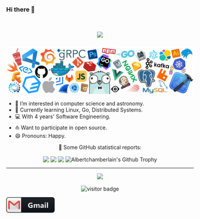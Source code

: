 ### Hi there 👋
<!-- 动态打字效果 -->
<h1 align="center">
  <a href="https://sunguoqi.com/">
    <img src="https://readme-typing-svg.herokuapp.com/?lines=fmt.Println(%22Yo%2C%20Amos祝您今天开心!!%22);&center=true&size=19">
  </a>
</h1>

![](https://github.com/Albertchamberlain/Albertchamberlain/blob/main/icons/header_white_.png)
- 🔭 I’m interested in computer science and astronomy.
- 🌱 Currently learning Linux, Go, Distributed Systems.
- 💻 With 4 years' Software Engineering.
- ⛵ Want to participate in open source.
- 😄 Pronouns: Happy.


<p align="center">
  👑   Some GitHub statistical reports:
</p>

<p align="center">
<img align="center" src="https://github-readme-stats.vercel.app/api/top-langs/?username=Albertchamberlain&hide=javascript,html,css,Jupyter Notebook,C&theme=default&line_height=27&layout=compact"/>
<img align="center" src="https://github-readme-stats.vercel.app/api?username=Albertchamberlain&show_icons=true&count_private=true&include_all_commits=true&line_height=21"/>
<img align="center" src="https://github-readme-streak-stats.herokuapp.com/?user=Albertchamberlain&hide_border=true&count_private=true" />
<img align="center" src="https://github-profile-trophy.vercel.app/?username=Albertchamberlain&column=7" alt="Albertchamberlain's Github Trophy" />

</p>

</details>
  
<hr>
<p align="center">
 

<!-- <div align="center">

[![Amos's wakatime stats](https://github-readme-stats.vercel.app/api/wakatime?username=Amos&langs_count=5)](https://github.com/anuraghazra/github-readme-stats)
</div> -->
<div align="center"><img src="https://quotes-github-readme.vercel.app/api?type=horizontal&theme=light"></div>
<p  align="center">
<img src="https://visitor-badge.laobi.icu/badge?page_id=Albertchamberlain.Albertchamberlain" alt="visitor badge"/>       
</p>
</p>

<p align="center">
<a href="mailto:albert7king@gmail.com">
 <img align="left" alt="Gmail" width="130" hight="100" src="https://github.com/Albertchamberlain/Albertchamberlain/blob/main/icons/gmail.png" />
</a>
</p>

<!-- 

Visitor Count
![Visitor Count](https://profile-counter.glitch.me/Albertchamberlain/count.svg) -->
